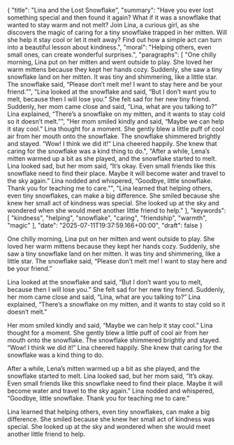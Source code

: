 {
  "title": "Lina and the Lost Snowflake",
  "summary": "Have you ever lost something special and then found it again? What if it was a snowflake that wanted to stay warm and not melt? Join Lina, a curious girl, as she discovers the magic of caring for a tiny snowflake trapped in her mitten. Will she help it stay cool or let it melt away? Find out how a simple act can turn into a beautiful lesson about kindness.",
  "moral": "Helping others, even small ones, can create wonderful surprises.",
  "paragraphs": [
    "One chilly morning, Lina put on her mitten and went outside to play. She loved her warm mittens because they kept her hands cozy. Suddenly, she saw a tiny snowflake land on her mitten. It was tiny and shimmering, like a little star. The snowflake said, “Please don’t melt me! I want to stay here and be your friend.”",
    "Lina looked at the snowflake and said, “But I don’t want you to melt, because then I will lose you.” She felt sad for her new tiny friend. Suddenly, her mom came close and said, “Lina, what are you talking to?” Lina explained, “There’s a snowflake on my mitten, and it wants to stay cold so it doesn’t melt.”",
    "Her mom smiled kindly and said, “Maybe we can help it stay cool.” Lina thought for a moment. She gently blew a little puff of cool air from her mouth onto the snowflake. The snowflake shimmered brightly and stayed. “Wow! I think we did it!” Lina cheered happily. She knew that caring for the snowflake was a kind thing to do.",
    "After a while, Lena’s mitten warmed up a bit as she played, and the snowflake started to melt. Lina looked sad, but her mom said, “It’s okay. Even small friends like this snowflake need to find their place. Maybe it will become water and travel to the sky again.” Lina nodded and whispered, “Goodbye, little snowflake. Thank you for teaching me to care.”",
    "Lina learned that helping others, even tiny snowflakes, can make a big difference. She smiled because she knew her small act of kindness was special. She looked up at the sky and wondered when she would meet another little friend to help."
  ],
  "keywords": [
    "kindness",
    "helping",
    "snowflake",
    "caring",
    "friendship",
    "warmth",
    "magic"
  ],
  "date": "2025-07-11T19:37:59.166+00:00",
  "draft": false
}

One chilly morning, Lina put on her mitten and went outside to play.
 She loved her warm mittens because they kept her hands cozy.
 Suddenly, she saw a tiny snowflake land on her mitten.
 It was tiny and shimmering, like a little star.
 The snowflake said, “Please don’t melt me!
 I want to stay here and be your friend.”

Lina looked at the snowflake and said, “But I don’t want you to melt, because then I will lose you.”
 She felt sad for her new tiny friend.
 Suddenly, her mom came close and said, “Lina, what are you talking to?”
 Lina explained, “There’s a snowflake on my mitten, and it wants to stay cold so it doesn’t melt.”

Her mom smiled kindly and said, “Maybe we can help it stay cool.”
 Lina thought for a moment.
 She gently blew a little puff of cool air from her mouth onto the snowflake.
 The snowflake shimmered brightly and stayed.
 “Wow!
 I think we did it!”
 Lina cheered happily.
 She knew that caring for the snowflake was a kind thing to do.

After a while, Lena’s mitten warmed up a bit as she played, and the snowflake started to melt.
 Lina looked sad, but her mom said, “It’s okay.
 Even small friends like this snowflake need to find their place.
 Maybe it will become water and travel to the sky again.”
 Lina nodded and whispered, “Goodbye, little snowflake.
 Thank you for teaching me to care.”

Lina learned that helping others, even tiny snowflakes, can make a big difference.
 She smiled because she knew her small act of kindness was special.
 She looked up at the sky and wondered when she would meet another little friend to help.